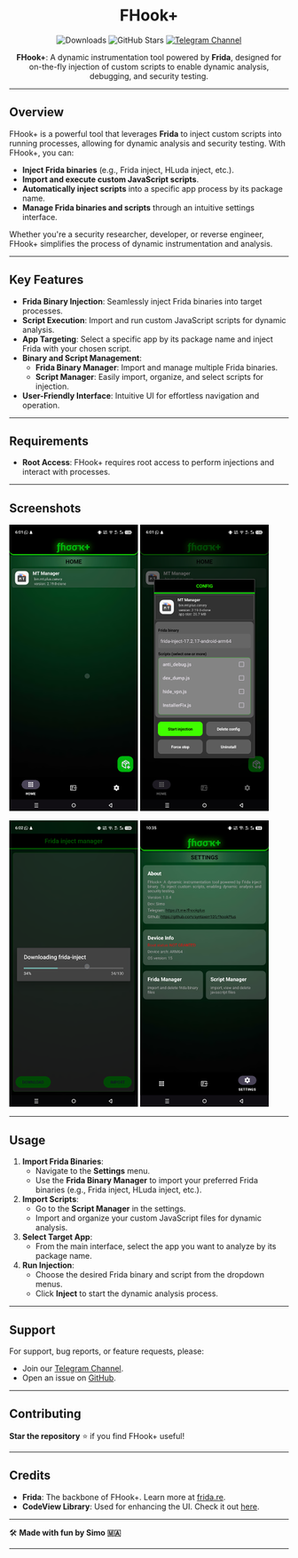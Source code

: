 <div align="center">

# FHook+

![Downloads](https://img.shields.io/github/downloads/Syntaxerr101/FHookPlus/total)
![GitHub Stars](https://img.shields.io/github/stars/Syntaxerr101/FHookPlus)
[![Telegram Channel](https://img.shields.io/badge/Telegram-Channel-blue.svg?logo=telegram)](https://t.me/fhookplus)

**FHook+**: A dynamic instrumentation tool powered by **Frida**, designed for on-the-fly injection of custom scripts to enable dynamic analysis, debugging, and security testing.

</div>

---

## Overview

FHook+ is a powerful tool that leverages **Frida** to inject custom scripts into running processes, allowing for dynamic analysis and security testing. With FHook+, you can:

- **Inject Frida binaries** (e.g., Frida inject, HLuda inject, etc.).
- **Import and execute custom JavaScript scripts**.
- **Automatically inject scripts** into a specific app process by its package name.
- **Manage Frida binaries and scripts** through an intuitive settings interface.

Whether you're a security researcher, developer, or reverse engineer, FHook+ simplifies the process of dynamic instrumentation and analysis.

---

## Key Features

- **Frida Binary Injection**: Seamlessly inject Frida binaries into target processes.
- **Script Execution**: Import and run custom JavaScript scripts for dynamic analysis.
- **App Targeting**: Select a specific app by its package name and inject Frida with your chosen script.
- **Binary and Script Management**:
  - **Frida Binary Manager**: Import and manage multiple Frida binaries.
  - **Script Manager**: Easily import, organize, and select scripts for injection.
- **User-Friendly Interface**: Intuitive UI for effortless navigation and operation.

---

## Requirements

- **Root Access**: FHook+ requires root access to perform injections and interact with processes.

---

## Screenshots

<p float="left">
  <img src="https://github.com/Syntaxerr101/FHookPlus/blob/main/1.png" width="46%" />
  <img src="https://raw.githubusercontent.com/Syntaxerr101/FHookPlus/main/2.png" width="46%" /> 
</p>
<p float="left">
  <img src="https://raw.githubusercontent.com/Syntaxerr101/FHookPlus/main/3.png" width="46%" />
  <img src="https://github.com/Syntaxerr101/FHookPlus/blob/main/4.png" width="46%" />
</p>

---

## Usage

1. **Import Frida Binaries**:
   - Navigate to the **Settings** menu.
   - Use the **Frida Binary Manager** to import your preferred Frida binaries (e.g., Frida inject, HLuda inject, etc.).
2. **Import Scripts**:
   - Go to the **Script Manager** in the settings.
   - Import and organize your custom JavaScript files for dynamic analysis.
3. **Select Target App**:
   - From the main interface, select the app you want to analyze by its package name.
4. **Run Injection**:
   - Choose the desired Frida binary and script from the dropdown menus.
   - Click **Inject** to start the dynamic analysis process.

---

## Support

For support, bug reports, or feature requests, please:

- Join our [Telegram Channel](https://t.me/fhookplus).
- Open an issue on [GitHub](https://github.com/Syntaxerr101/FHookPlus/issues).

---

## Contributing

**Star the repository** ⭐ if you find FHook+ useful!

---

## Credits

- **Frida**: The backbone of FHook+. Learn more at [frida.re](https://frida.re).
- **CodeView Library**: Used for enhancing the UI. Check it out [here](https://github.com/csdn-mobile/CodeView).

---

🛠️ **Made with fun by Simo 🇲🇦**

---